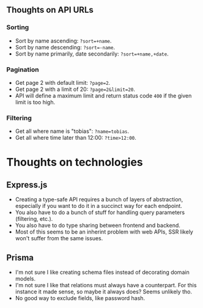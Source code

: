 ## Thoughts on API URLs

### Sorting
* Sort by name ascending: `?sort=+name`.
* Sort by name descending: `?sort=-name`.
* Sort by name primarily, date secondarily: `?sort=+name,+date`.

### Pagination
* Get page 2 with default limit: `?page=2`.
* Get page 2 with a limit of 20: `?page=2&limit=20`.
* API will define a maximum limit and return status code `400` if the given limit is too high.

### Filtering
* Get all where name is "tobias": `?name=tobias`.
* Get all where time later than 12:00: `?time>12:00`.

# Thoughts on technologies

## Express.js
* Creating a type-safe API requires a bunch of layers of abstraction, especially if you want to do it in a succinct way for each endpoint.
* You also have to do a bunch of stuff for handling query parameters (filtering, etc.).
* You also have to do type sharing between frontend and backend.
* Most of this seems to be an inherint problem with web APIs, SSR likely won't suffer from the same issues.

## Prisma
* I'm not sure I like creating schema files instead of decorating domain models.
* I'm not sure I like that relations must always have a counterpart. For this instance it made sense, so maybe it always does? Seems unlikely tho.
* No good way to exclude fields, like password hash. 